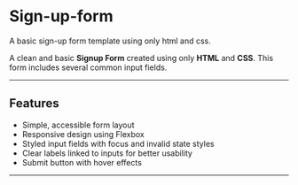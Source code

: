 # Sign-up-form

A basic sign-up form template using only html and css. 

A clean and basic **Signup Form** created using only **HTML** and **CSS**. This form includes several common input fields.

---

## Features

- Simple, accessible form layout  
- Responsive design using Flexbox  
- Styled input fields with focus and invalid state styles  
- Clear labels linked to inputs for better usability  
- Submit button with hover effects  

---
